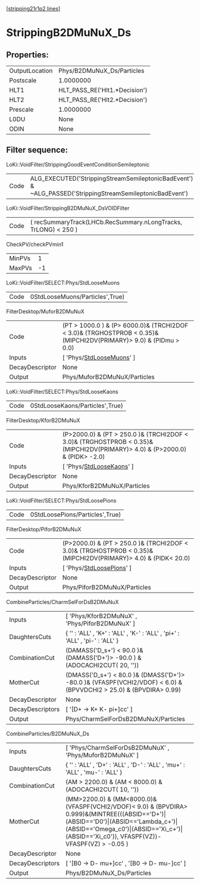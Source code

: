 [[stripping21r1p2 lines]](./stripping21r1p2-index)

# StrippingB2DMuNuX_Ds

## Properties:

|                |                                |
|----------------|--------------------------------|
| OutputLocation | Phys/B2DMuNuX_Ds/Particles     |
| Postscale      | 1.0000000                      |
| HLT1           | HLT_PASS_RE('Hlt1.\*Decision') |
| HLT2           | HLT_PASS_RE('Hlt2.\*Decision') |
| Prescale       | 1.0000000                      |
| L0DU           | None                           |
| ODIN           | None                           |

## Filter sequence:

LoKi::VoidFilter/StrippingGoodEventConditionSemileptonic

|      |                                                                                                          |
|------|----------------------------------------------------------------------------------------------------------|
| Code | ALG_EXECUTED('StrippingStreamSemileptonicBadEvent') & ~ALG_PASSED('StrippingStreamSemileptonicBadEvent') |

LoKi::VoidFilter/StrippingB2DMuNuX_DsVOIDFilter

|      |                                                                 |
|------|-----------------------------------------------------------------|
| Code | ( recSummaryTrack(LHCb.RecSummary.nLongTracks, TrLONG) \< 250 ) |

CheckPV/checkPVmin1

|        |     |
|--------|-----|
| MinPVs | 1   |
| MaxPVs | -1  |

LoKi::VoidFilter/SELECT:Phys/StdLooseMuons

|      |                                 |
|------|---------------------------------|
| Code | 0StdLooseMuons/Particles',True) |

FilterDesktop/MuforB2DMuNuX

|                 |                                                                                                                        |
|-----------------|------------------------------------------------------------------------------------------------------------------------|
| Code            | (PT \> 1000.0 ) & (P\> 6000.0)& (TRCHI2DOF \< 3.0)& (TRGHOSTPROB \< 0.35)& (MIPCHI2DV(PRIMARY)\> 9.0) & (PIDmu \> 0.0) |
| Inputs          | [ 'Phys/[StdLooseMuons](./stripping21r1p2-commonparticles-stdloosemuons)' ]                                          |
| DecayDescriptor | None                                                                                                                   |
| Output          | Phys/MuforB2DMuNuX/Particles                                                                                           |

LoKi::VoidFilter/SELECT:Phys/StdLooseKaons

|      |                                 |
|------|---------------------------------|
| Code | 0StdLooseKaons/Particles',True) |

FilterDesktop/KforB2DMuNuX

|                 |                                                                                                                                   |
|-----------------|-----------------------------------------------------------------------------------------------------------------------------------|
| Code            | (P\>2000.0) & (PT \> 250.0 )& (TRCHI2DOF \< 3.0)& (TRGHOSTPROB \< 0.35)& (MIPCHI2DV(PRIMARY)\> 4.0) & (P\>2000.0) & (PIDK\> -2.0) |
| Inputs          | [ 'Phys/[StdLooseKaons](./stripping21r1p2-commonparticles-stdloosekaons)' ]                                                     |
| DecayDescriptor | None                                                                                                                              |
| Output          | Phys/KforB2DMuNuX/Particles                                                                                                       |

LoKi::VoidFilter/SELECT:Phys/StdLoosePions

|      |                                 |
|------|---------------------------------|
| Code | 0StdLoosePions/Particles',True) |

FilterDesktop/PiforB2DMuNuX

|                 |                                                                                                                     |
|-----------------|---------------------------------------------------------------------------------------------------------------------|
| Code            | (P\>2000.0) & (PT \> 250.0 )& (TRCHI2DOF \< 3.0)& (TRGHOSTPROB \< 0.35)& (MIPCHI2DV(PRIMARY)\> 4.0) & (PIDK\< 20.0) |
| Inputs          | [ 'Phys/[StdLoosePions](./stripping21r1p2-commonparticles-stdloosepions)' ]                                       |
| DecayDescriptor | None                                                                                                                |
| Output          | Phys/PiforB2DMuNuX/Particles                                                                                        |

CombineParticles/CharmSelForDsB2DMuNuX

|                  |                                                                                                                        |
|------------------|------------------------------------------------------------------------------------------------------------------------|
| Inputs           | [ 'Phys/KforB2DMuNuX' , 'Phys/PiforB2DMuNuX' ]                                                                       |
| DaughtersCuts    | { '' : 'ALL' , 'K+' : 'ALL' , 'K-' : 'ALL' , 'pi+' : 'ALL' , 'pi-' : 'ALL' }                                           |
| CombinationCut   | (DAMASS('D_s+') \< 90.0 )& (DAMASS('D+')\> -90.0 ) & (ADOCACHI2CUT( 20, ''))                                           |
| MotherCut        | (DMASS('D_s+') \< 80.0 )& (DMASS('D+')\> -80.0 )& (VFASPF(VCHI2/VDOF) \< 6.0) & (BPVVDCHI2 \> 25.0) & (BPVDIRA\> 0.99) |
| DecayDescriptor  | None                                                                                                                   |
| DecayDescriptors | [ '[D+ -\> K+ K- pi+]cc' ]                                                                                         |
| Output           | Phys/CharmSelForDsB2DMuNuX/Particles                                                                                   |

CombineParticles/B2DMuNuX_Ds

|                  |                                                                                                                                                                                                                                      |
|------------------|--------------------------------------------------------------------------------------------------------------------------------------------------------------------------------------------------------------------------------------|
| Inputs           | [ 'Phys/CharmSelForDsB2DMuNuX' , 'Phys/MuforB2DMuNuX' ]                                                                                                                                                                            |
| DaughtersCuts    | { '' : 'ALL' , 'D+' : 'ALL' , 'D-' : 'ALL' , 'mu+' : 'ALL' , 'mu-' : 'ALL' }                                                                                                                                                         |
| CombinationCut   | (AM \> 2200.0) & (AM \< 8000.0) & (ADOCACHI2CUT( 10, ''))                                                                                                                                                                            |
| MotherCut        | (MM\>2200.0) & (MM\<8000.0)&(VFASPF(VCHI2/VDOF)\< 9.0) & (BPVDIRA\> 0.999)&(MINTREE(((ABSID=='D+')\|(ABSID=='D0')\|(ABSID=='Lambda_c+')\|(ABSID=='Omega_c0')\|(ABSID=='Xi_c+')\|(ABSID=='Xi_c0')), VFASPF(VZ))-VFASPF(VZ) \> -0.05 ) |
| DecayDescriptor  | None                                                                                                                                                                                                                                 |
| DecayDescriptors | [ '[B0 -\> D- mu+]cc' , '[B0 -\> D- mu-]cc' ]                                                                                                                                                                                  |
| Output           | Phys/B2DMuNuX_Ds/Particles                                                                                                                                                                                                           |

